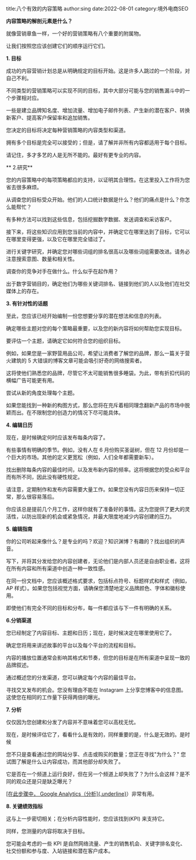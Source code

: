title:八个有效的内容策略
author:sing
date:2022-08-01
category:境外电商SEO


**内容策略的解剖元素是什么？**

就像营销章鱼一样，一个好的营销策略有八个重要的附属物。

让我们按照您应该创建它们的顺序运行它们。

**1. 目标**

成功的内容营销计划总是从明确规定的目标开始。这是许多人跳过的一个阶段，对自己不利。

不同类型的营销策略可以实现不同的目标，其中大部分可能与您的销售漏斗中的一个步骤相对应。

一些是建立品牌知名度、增加流量、增加电子邮件列表、产生新的潜在客户、转换新客户、提高客户保留率和追加销售。

您决定的目标将决定每种营销策略的内容类型和渠道。

拥有多个目标是完全可以接受的；但是，请了解并非所有内容都适用于每个目标。

请记住，多才多艺的人是无所不能的。最好有更专业的内容。

** 2.研究**

您的内容策略中的每项策略都应的支持，以证明其合理性。在这里投入工作将为您省去很多麻烦。

从调查您的目标受众开始。他们的人口统计数据是什么？他们的痛点是什么？你怎么能帮忙？

有多种方法可以找到这些信息，包括挖掘数字数据、发送调查和采访客户。

接下来，将这些知识应用到您当前的内容中，并确定它在哪里达到了目标，它可以在哪里变得更强，以及它在哪里完全错过了。

进行关键字研究，并确定您对哪些词组的排名很高以及哪些词组需要改进。请务必注意搜索意图、数量和相关性。

调查你的竞争对手在做什么。什么似乎在起作用？

出于数字营销目的，确定他们为哪些关键词排名、链接到他们的人以及他们在社交媒体上的存在。

**3. 有针对性的话题**

至此，您应该已经开始编制一份您想要分享的潜在想法和信息的列表。

确定哪些主题对您的每个策略最重要，以及您的新内容将如何帮助您实现目标。

要评估一个主题，请确定它如何符合您的组织目标。

例如，如果您是一家野营用品公司，希望让消费者了解您的品牌，那么一篇关于营火建筑的
5 大错误的博客文章可能会吸引好奇的网络搜索者。

这将使他们熟悉您的品牌，尽管它不太可能销售很多睡袋。为此，带有折扣代码的横幅广告可能更有用。

尝试从新的角度处理每个主题。

如果您能找到一种新的构图方式，那么您将在充斥着相同理念翻新产品的市场中脱颖而出。在不限制您的创造力的情况下尽可能具体。

**4. 编辑日历**

现在，是时候确定何时应该发布每条内容了。

有些事情有明确的季节。例如，没有人在 6 月份购买圣诞树，但在 12
月份却是一个巨大的市场。其他的定义更宽松（例如，人们全年都需要新车）。

找出删除每条内容的最佳时间，以及发布新内容的频率。这将根据您的受众和平台而有所不同，因此没有硬性规定。

请注意，定期制作和发布内容需要大量工作。如果您没有内容日历来保持一切正常，那么很容易落后。

你应该总是提前几个月工作，这样你就有了准备好的事情。这为您提供了更大的灵活性，以防出现新的机会或紧急情况，并最大限度地减少内容创建的压力。

**5. 编辑指南**

你的公司听起来像什么？是专业的吗？欢迎？知识渊博？有趣的？找出组织的声音。

写下，并将其分发给您的内容创建者，无论他们是内部人员还是自由职业者。这将在所有内容和所有渠道中创造一种一致性感。

在同一份文档中，您应该概述格式要求，包括标点符号、标题样式和样式（例如，AP
样式）。如果您包括视觉方面，请确保您清楚地定义品牌颜色、字体和徽标使用。

即使他们有完全不同的目标和分布，每一件都应该与下一件有明确的关系。

**6.分销渠道**

您已经制定了内容目标、主题和日历；现在，是时候决定在哪里使用它了。

确定您将用来讲述故事的平台以及每个平台的流程和目标。

内容的播放位置通常会影响其格式和节奏，但您的目标是在所有渠道中呈现一致的品牌叙述。

通过概述您的分发渠道，您可以确定每个内容的最佳平台。

寻找交叉发布的机会。您没有理由不能在 Instagram
上分享您博客中的信息图。这使您在相同的工作量下获得两倍的曝光。

**7. 分析**

仅仅因为您创建和分发了内容并不意味着您可以高枕无忧。

现在，是时候评估它了，看看什么是有效的，同样重要的是，什么是无效的。是时候

您不只是查看通过您的网站分享、点击或购买的数量；您正在寻找"为什么？" 您试图了解是什么让内容成功，而其他部分却失败了。

它是否在一个频道上运行良好，但在另一个频道上却失败了？为什么会这样？是不同的观众还是只是缺乏曝光？

[[在此步骤中， Google
Analytics（分析]{.underline}](https://www.searchenginejournal.com/google-analytics-4-podcast/457188/)）非常有用。

**8. 关键绩效指标**

这与上一步密切相关；在分析内容性能时，您应该找到(KPI)
来支持它。

同样，您测量的内容将取决于目标。

您可能会考虑的一些 KPI
是自然网络流量、产生的销售机会、关键字排名变化、社交份额和参与度、入站链接和潜在客户成本。
